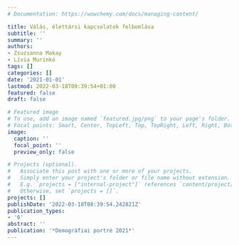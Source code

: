 ```yaml
---
# Documentation: https://wowchemy.com/docs/managing-content/

title: Válás, élettársi kapcsolatok felbomlása
subtitle: ''
summary: ''
authors:
- Zsuzsanna Makay
- Lívia Murinkó
tags: []
categories: []
date: '2021-01-01'
lastmod: 2022-03-18T09:39:54+01:00
featured: false
draft: false

# Featured image
# To use, add an image named `featured.jpg/png` to your page's folder.
# Focal points: Smart, Center, TopLeft, Top, TopRight, Left, Right, BottomLeft, Bottom, BottomRight.
image:
  caption: ''
  focal_point: ''
  preview_only: false

# Projects (optional).
#   Associate this post with one or more of your projects.
#   Simply enter your project's folder or file name without extension.
#   E.g. `projects = ["internal-project"]` references `content/project/deep-learning/index.md`.
#   Otherwise, set `projects = []`.
projects: []
publishDate: '2022-03-18T08:39:54.242821Z'
publication_types:
- '6'
abstract: ''
publication: '*Demográfiai portré 2021*'
---
```


